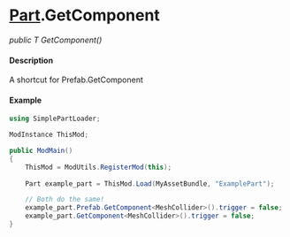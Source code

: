 # [Part](api/part.md).GetComponent

*public T GetComponent<T>()*

#### Description
A shortcut for Prefab.GetComponent<T>

#### Example
```csharp
using SimplePartLoader;

ModInstance ThisMod;

public ModMain()
{
    ThisMod = ModUtils.RegisterMod(this);
    
    Part example_part = ThisMod.Load(MyAssetBundle, "ExamplePart");

    // Both do the same!
    example_part.Prefab.GetComponent<MeshCollider>().trigger = false;
    example_part.GetComponent<MeshCollider>().trigger = false;
}
```